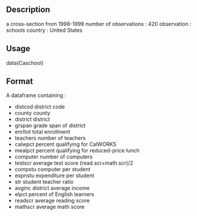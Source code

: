 ## Description
a cross-section from 1998-1999
number of observations : 420
observation : schools
country : United States

## Usage
data(Caschool)

## Format
A dataframe containing :
+ distcod district code
+ county county
+ district district
+ grspan grade span of district
+ enrltot total enrollment
+ teachers number of teachers
+ calwpct percent qualifying for CalWORKS
+ mealpct percent qualifying for reduced-price lunch
+ computer number of computers
+ testscr average test score (read.scr+math.scr)/2
+ compstu computer per student
+ expnstu expenditure per student
+ str student teacher ratio
+ avginc district average income
+ elpct percent of English learners
+ readscr average reading score
+ mathscr average math score